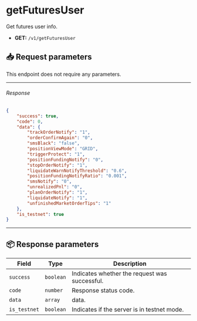 # getFuturesUser

Get futures user info.

- **GET:** `/v1/getFuturesUser`

## 📥 Request parameters

This endpoint does not require any parameters.

---

###### Response

```json
{
    "success": true,
    "code": 0,
    "data": {
        "trackOrderNotify": "1",
        "orderConfirmAgain": "0",
        "smsBlack": "false",
        "positionViewMode": "GRID",
        "triggerProtect": "1",
        "positionFundingNotify": "0",
        "stopOrderNotify": "1",
        "liquidateWarnNotifyThreshold": "0.6",
        "positionFundingNotifyRatio": "0.001",
        "smsNotify": "0",
        "unrealizedPnl": "0",
        "planOrderNotify": "1",
        "liquidateNotify": "1",
        "unfinishedMarketOrderTips": "1"
    },
    "is_testnet": true
}
```

---

## 📦 Response parameters

| **Field**                    | **Type**    | **Description**                                       |
|-----------------------------|-------------|-------------------------------------------------------|
| `success`                   | `boolean`   | Indicates whether the request was successful.         |
| `code`                      | `number`    | Response status code.                                 |
| `data`               | `array`    | data.          |
| `is_testnet`                | `boolean`   | Indicates if the server is in testnet mode.           |